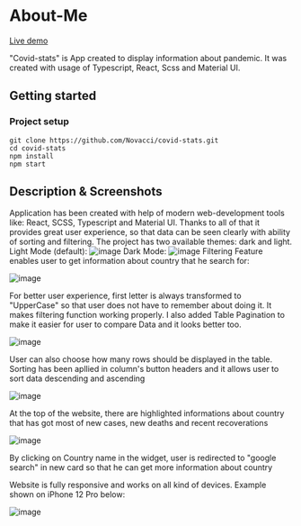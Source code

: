# About-Me

[Live demo](https://novacci.github.io/covid-stats/)

"Covid-stats" is App created to display information about pandemic. 
It was created with usage of Typescript, React, Scss and Material UI.

## Getting started

### Project setup

```
git clone https://github.com/Novacci/covid-stats.git
cd covid-stats
npm install
npm start
```

## Description & Screenshots

Application has been created with help of modern web-development tools like: React, SCSS, Typescript and Material UI. Thanks to all of that it provides great user 
experience, so that data can be seen clearly with ability of sorting and filtering.
The project has two available themes: dark and light.
Light Mode (default):
![image](https://user-images.githubusercontent.com/110100579/232341396-050bc71e-6630-4c31-a273-2d8361468560.png)
Dark Mode: 
![image](https://user-images.githubusercontent.com/110100579/232341433-e74a7f98-ca03-469f-85f0-c0839d45ce1d.png)
Filtering Feature enables user to get information about country that he search for:

![image](https://user-images.githubusercontent.com/110100579/232341601-18248fe6-23c0-48ac-ad9c-5810b5ca5086.png)

For better user experience, first letter is always transformed to "UpperCase" so that user does not have to remember about doing it. It makes filtering function 
working properly.
I also added Table Pagination to make it easier for user to compare Data and it looks better too.

![image](https://user-images.githubusercontent.com/110100579/232341739-a4fdb1ec-4b94-486a-aa3f-29d1cb149b78.png)

User can also choose how many rows should be displayed in the table.
Sorting has been apllied in column's button headers and it allows user to sort data descending and ascending

![image](https://user-images.githubusercontent.com/110100579/232341836-98ef440c-aeea-48fc-bcc5-16a60a39893d.png)

At the top of the website, there are highlighted informations about country that has got most of new cases, new deaths and recent recoverations

![image](https://user-images.githubusercontent.com/110100579/232341999-835259d7-08a4-439d-b7c3-21873060df6e.png)

By clicking on Country name in the widget, user is redirected to "google search" in new card so that he can get more information about country

Website is fully responsive and works on all kind of devices. Example shown on iPhone 12 Pro below:

![image](https://user-images.githubusercontent.com/110100579/232342068-1b8f45c3-f5f6-4815-80af-a22a2d5e8ee0.png)

